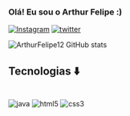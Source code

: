 
### Olá! Eu sou o Arthur Felipe :)

[![Instagram](https://img.shields.io/badge/Instagram-E4405F?style=for-the-badge&logo=instagram&logoColor=white)](https://instagram.com/4rthurfel1pe)
[![twitter](https://img.shields.io/badge/Twitter-1DA1F2?style=for-the-badge&logo=twitter&logoColor=white)](https://twitter.com/@4rthurfeelipe)

![ArthurFelipe12 GitHub stats](https://github-readme-stats.vercel.app/api?username=ArthurFelipe12&show_icons=true&theme=radical)

## Tecnologias ⬇️ 
<div style="display: inline_block"><br/>
   <img align= "center"alt="java" src="https://img.shields.io/badge/Java-ED8B00?style=for-the-badge&logo=java&logoColor=white"/>
   <img align= "center"alt="html5" src="https://img.shields.io/badge/HTML5-E34F26?style=for-the-badge&logo=html5&logoColor=white"/>
    <img align= "center"alt="css3" src="https://img.shields.io/badge/CSS3-1572B6?style=for-the-badge&logo=css3&logoColor=white"/>

<div><br/>
